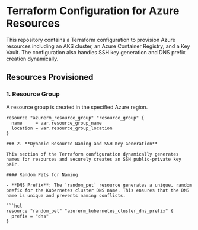 # Terraform Configuration for Azure Resources

This repository contains a Terraform configuration to provision Azure resources including an AKS cluster, an Azure Container Registry, and a Key Vault. The configuration also handles SSH key generation and DNS prefix creation dynamically.

## Resources Provisioned

### 1. **Resource Group**
A resource group is created in the specified Azure region.

```hcl
resource "azurerm_resource_group" "resource_group" {
  name     = var.resource_group_name
  location = var.resource_group_location
}

### 2. **Dynamic Resource Naming and SSH Key Generation**

This section of the Terraform configuration dynamically generates names for resources and securely creates an SSH public-private key pair.

#### Random Pets for Naming

- **DNS Prefix**: The `random_pet` resource generates a unique, random prefix for the Kubernetes cluster DNS name. This ensures that the DNS name is unique and prevents naming conflicts.

```hcl
resource "random_pet" "azurerm_kubernetes_cluster_dns_prefix" {
  prefix = "dns"
}
